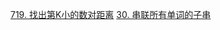 [719. 找出第K小的数对距离](https://leetcode.cn/problems/find-k-th-smallest-pair-distance/)
[30. 串联所有单词的子串](https://leetcode.cn/problems/substring-with-concatenation-of-all-words/)